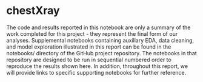 # chestXray
The code and results reported in this notebook are only a summary of the work completed for this project - they represent the final form of our analyses. Supplemental notebooks containing auxillary EDA, data cleaning, and model exploration illustrated in this report can be found in the notebooks/ directory of the GitHub project repository. The notebooks in that repository are designed to be run in sequential numbered order to reproduce the results shown here. In addition, throughout this report, we will provide links to specific supporting notebooks for further reference.
